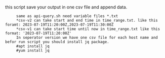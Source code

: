 this script save your output in one csv file and append data.

         same as api-query.sh need variable files *.txt
         *csv-v2 can take start and end time in time_range.txt. like this foramt: 2023-07-19T11:20:00Z,2023-07-19T11:30:00Z
         *csv-v1 can take start time until now in time_range.txt like this format: '2023-07-19T11:20:00Z'
         In seperator version we have one csv file for each host name and befor run script you should install jq package. 
         #apt install jq
         #yum install jq
